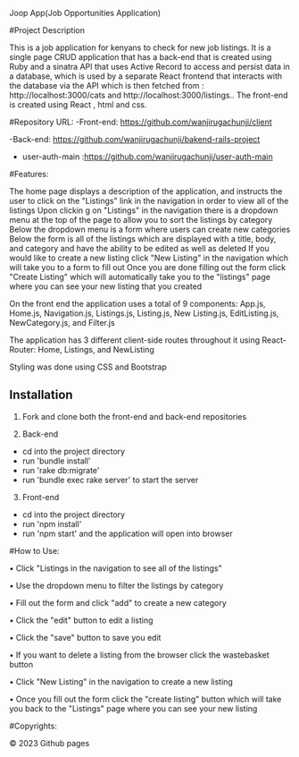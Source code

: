 Joop App(Job Opportunities Application)


#Project Description

This is a job application for kenyans to check for new job listings.
It is a single page CRUD application that has a back-end that is created using Ruby and a sinatra API that uses Active Record to access and persist data in a database, which is used by a separate React frontend that interacts with the database via the API which is then fetched from : http://localhost:3000/cats and http://localhost:3000/listings.. The front-end is created using React , html and css.

#Repository URL:
-Front-end: https://github.com/wanjirugachunji/client

-Back-end: https://github.com/wanjirugachunji/bakend-rails-project

- user-auth-main :https://github.com/wanjirugachunji/user-auth-main


#Features:

The home page displays a description of the application, and instructs the user to click on the "Listings" link in the navigation in order to view all of the listings
Upon clickin g on "Listings" in the navigation there is a dropdown menu at the top of the page to allow you to sort the listings by category
Below the dropdown menu is a form where users can create new categories
Below the form is all of the listings which are displayed with a title, body, and category and have the ability to be edited as well as deleted
If you would like to create a new listing click "New Listing" in the navigation which will take you to a form to fill out
Once you are done filling out the form click "Create Listing" which will automatically take you to the "listings" page where you can see your new listing that you created


On the front end the application uses a total of 9 components: App.js, Home.js, Navigation.js, Listings.js, Listing.js, New Listing.js, EditListing.js, NewCategory.js, and Filter.js

The application has 3 different client-side routes throughout it using React-Router: Home, Listings, and NewListing

Styling was done using CSS and Bootstrap



## Installation

1. Fork and clone both the front-end and back-end repositories

2. Back-end
  - cd into the project directory
  - run 'bundle install'
  - run 'rake db:migrate'
  - run 'bundle exec rake server' to start the server
3. Front-end
  - cd into the project directory
  - run 'npm install'
  - run 'npm start' and the application will open into browser


#How to Use:

• Click "Listings in the navigation to see all of the listings"



• Use the dropdown menu to filter the listings by category



• Fill out the form and click "add" to create a new category



• Click the "edit" button to edit a listing



• Click the "save" button to save you edit



• If you want to delete a listing from the browser click the wastebasket button



• Click "New Listing" in the navigation to create a new listing



• Once you fill out the form click the "create listing" button which will take you back to the "Listings" page where you can see your new listing


#Copyrights:

© 2023 Github pages
